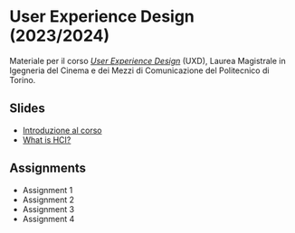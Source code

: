# User Experience Design (2023/2024)

Materiale per il corso _[User Experience Design](https://github.com/polito-uxd-2023)_ (UXD), Laurea Magistrale in Igegneria del Cinema e dei Mezzi di Comunicazione del Politecnico di Torino.

## Slides

* [Introduzione al corso](./slides/P00-intro.pdf)
* [What is HCI?](./slides/P01-whatisHCI.pdf)

## Assignments
* Assignment 1
* Assignment 2
* Assignment 3
* Assignment 4